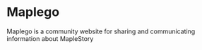 # Maplego


Maplego is a community website for sharing and communicating information about MapleStory
